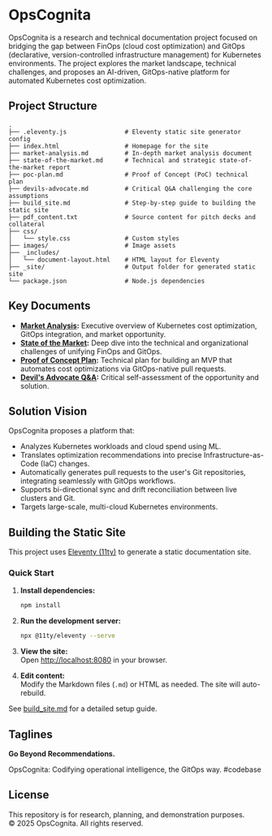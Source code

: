 # OpsCognita

OpsCognita is a research and technical documentation project focused on bridging the gap between FinOps (cloud cost optimization) and GitOps (declarative, version-controlled infrastructure management) for Kubernetes environments. The project explores the market landscape, technical challenges, and proposes an AI-driven, GitOps-native platform for automated Kubernetes cost optimization.

## Project Structure

```
.
├── .eleventy.js                # Eleventy static site generator config
├── index.html                  # Homepage for the site
├── market-analysis.md          # In-depth market analysis document
├── state-of-the-market.md      # Technical and strategic state-of-the-market report
├── poc-plan.md                 # Proof of Concept (PoC) technical plan
├── devils-advocate.md          # Critical Q&A challenging the core assumptions
├── build_site.md               # Step-by-step guide to building the static site
├── pdf_content.txt             # Source content for pitch decks and collateral
├── css/
│   └── style.css               # Custom styles
├── images/                     # Image assets
├── _includes/
│   └── document-layout.html    # HTML layout for Eleventy
├── _site/                      # Output folder for generated static site
└── package.json                # Node.js dependencies
```

## Key Documents

- **[Market Analysis](market-analysis.md):** Executive overview of Kubernetes cost optimization, GitOps integration, and market opportunity.
- **[State of the Market](state-of-the-market.md):** Deep dive into the technical and organizational challenges of unifying FinOps and GitOps.
- **[Proof of Concept Plan](poc-plan.md):** Technical plan for building an MVP that automates cost optimizations via GitOps-native pull requests.
- **[Devil's Advocate Q&A](devils-advocate.md):** Critical self-assessment of the opportunity and solution.

## Solution Vision

OpsCognita proposes a platform that:
- Analyzes Kubernetes workloads and cloud spend using ML.
- Translates optimization recommendations into precise Infrastructure-as-Code (IaC) changes.
- Automatically generates pull requests to the user's Git repositories, integrating seamlessly with GitOps workflows.
- Supports bi-directional sync and drift reconciliation between live clusters and Git.
- Targets large-scale, multi-cloud Kubernetes environments.

## Building the Static Site

This project uses [Eleventy (11ty)](https://www.11ty.dev/) to generate a static documentation site.

### Quick Start

1. **Install dependencies:**
   ```bash
   npm install
   ```

2. **Run the development server:**
   ```bash
   npx @11ty/eleventy --serve
   ```

3. **View the site:**  
   Open [http://localhost:8080](http://localhost:8080) in your browser.

4. **Edit content:**  
   Modify the Markdown files (`.md`) or HTML as needed. The site will auto-rebuild.

See [build_site.md](build_site.md) for a detailed setup guide.

## Taglines

**Go Beyond Recommendations.**

OpsCognita: Codifying operational intelligence, the GitOps way. #codebase

## License

This repository is for research, planning, and demonstration purposes.  
© 2025 OpsCognita. All rights reserved.
